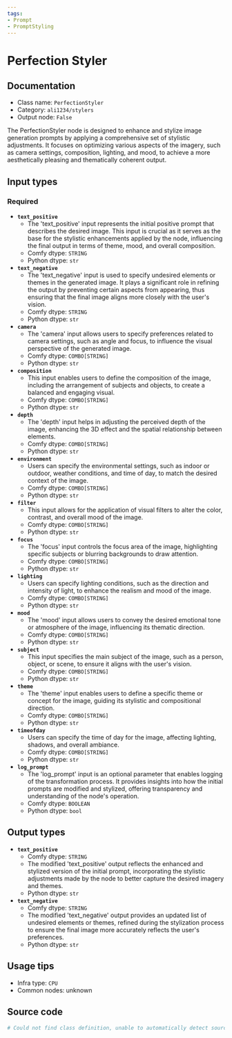 ```yaml
---
tags:
- Prompt
- PromptStyling
---
```


# Perfection Styler
## Documentation
- Class name: `PerfectionStyler`
- Category: `ali1234/stylers`
- Output node: `False`

The PerfectionStyler node is designed to enhance and stylize image generation prompts by applying a comprehensive set of stylistic adjustments. It focuses on optimizing various aspects of the imagery, such as camera settings, composition, lighting, and mood, to achieve a more aesthetically pleasing and thematically coherent output.
## Input types
### Required
- **`text_positive`**
    - The 'text_positive' input represents the initial positive prompt that describes the desired image. This input is crucial as it serves as the base for the stylistic enhancements applied by the node, influencing the final output in terms of theme, mood, and overall composition.
    - Comfy dtype: `STRING`
    - Python dtype: `str`
- **`text_negative`**
    - The 'text_negative' input is used to specify undesired elements or themes in the generated image. It plays a significant role in refining the output by preventing certain aspects from appearing, thus ensuring that the final image aligns more closely with the user's vision.
    - Comfy dtype: `STRING`
    - Python dtype: `str`
- **`camera`**
    - The 'camera' input allows users to specify preferences related to camera settings, such as angle and focus, to influence the visual perspective of the generated image.
    - Comfy dtype: `COMBO[STRING]`
    - Python dtype: `str`
- **`composition`**
    - This input enables users to define the composition of the image, including the arrangement of subjects and objects, to create a balanced and engaging visual.
    - Comfy dtype: `COMBO[STRING]`
    - Python dtype: `str`
- **`depth`**
    - The 'depth' input helps in adjusting the perceived depth of the image, enhancing the 3D effect and the spatial relationship between elements.
    - Comfy dtype: `COMBO[STRING]`
    - Python dtype: `str`
- **`environment`**
    - Users can specify the environmental settings, such as indoor or outdoor, weather conditions, and time of day, to match the desired context of the image.
    - Comfy dtype: `COMBO[STRING]`
    - Python dtype: `str`
- **`filter`**
    - This input allows for the application of visual filters to alter the color, contrast, and overall mood of the image.
    - Comfy dtype: `COMBO[STRING]`
    - Python dtype: `str`
- **`focus`**
    - The 'focus' input controls the focus area of the image, highlighting specific subjects or blurring backgrounds to draw attention.
    - Comfy dtype: `COMBO[STRING]`
    - Python dtype: `str`
- **`lighting`**
    - Users can specify lighting conditions, such as the direction and intensity of light, to enhance the realism and mood of the image.
    - Comfy dtype: `COMBO[STRING]`
    - Python dtype: `str`
- **`mood`**
    - The 'mood' input allows users to convey the desired emotional tone or atmosphere of the image, influencing its thematic direction.
    - Comfy dtype: `COMBO[STRING]`
    - Python dtype: `str`
- **`subject`**
    - This input specifies the main subject of the image, such as a person, object, or scene, to ensure it aligns with the user's vision.
    - Comfy dtype: `COMBO[STRING]`
    - Python dtype: `str`
- **`theme`**
    - The 'theme' input enables users to define a specific theme or concept for the image, guiding its stylistic and compositional direction.
    - Comfy dtype: `COMBO[STRING]`
    - Python dtype: `str`
- **`timeofday`**
    - Users can specify the time of day for the image, affecting lighting, shadows, and overall ambiance.
    - Comfy dtype: `COMBO[STRING]`
    - Python dtype: `str`
- **`log_prompt`**
    - The 'log_prompt' input is an optional parameter that enables logging of the transformation process. It provides insights into how the initial prompts are modified and stylized, offering transparency and understanding of the node's operation.
    - Comfy dtype: `BOOLEAN`
    - Python dtype: `bool`
## Output types
- **`text_positive`**
    - Comfy dtype: `STRING`
    - The modified 'text_positive' output reflects the enhanced and stylized version of the initial prompt, incorporating the stylistic adjustments made by the node to better capture the desired imagery and themes.
    - Python dtype: `str`
- **`text_negative`**
    - Comfy dtype: `STRING`
    - The modified 'text_negative' output provides an updated list of undesired elements or themes, refined during the stylization process to ensure the final image more accurately reflects the user's preferences.
    - Python dtype: `str`
## Usage tips
- Infra type: `CPU`
- Common nodes: unknown


## Source code
```python
# Could not find class definition, unable to automatically detect source code
```
